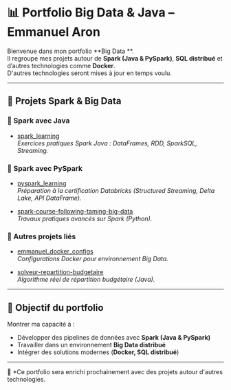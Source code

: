 # 📊 Portfolio Big Data & Java – Emmanuel Aron  

Bienvenue dans mon portfolio **Big Data **.  
Il regroupe mes projets autour de **Spark (Java & PySpark)**, **SQL distribué** et d’autres technologies comme **Docker**.   
D'autres technologies seront mises à jour en temps voulu.


---

## 🚀 Projets Spark & Big Data  

### 🔹 Spark avec Java  
- [spark_learning](https://github.com/emmanuelAron/spark_learning)  
  *Exercices pratiques Spark Java : DataFrames, RDD, SparkSQL, Streaming.*  

### 🔹 Spark avec PySpark  
- [pyspark_learning](https://github.com/emmanuelAron/pyspark_learning)  
  *Préparation à la certification Databricks (Structured Streaming, Delta Lake, API DataFrame).*  

- [spark-course-following-taming-big-data](https://github.com/emmanuelAron/spark-course-following-taming-big-data)  
  *Travaux pratiques avancés sur Spark (Python).*  

### 🔹 Autres projets liés  
- [emmanuel_docker_configs](https://github.com/emmanuelAron/emmanuel_docker_configs)  
  *Configurations Docker pour environnement Big Data.*  

- [solveur-repartition-budgetaire](https://github.com/emmanuelAron/solveur-repartition-budgetaire)  
  *Algorithme réel de répartition budgétaire (Java).*  

---

## 🎯 Objectif du portfolio  
Montrer ma capacité à :  
- Développer des pipelines de données avec **Spark (Java & PySpark)**  
- Travailler dans un environnement **Big Data distribué**  
- Intégrer des solutions modernes (**Docker, SQL distribué**)  

---

📌 *Ce portfolio sera enrichi prochainement avec des projets autour d'autres technologies.

